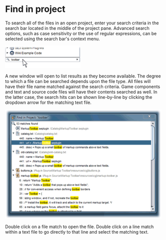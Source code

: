 # Find in project

To search all of the files in an open project, enter your search criteria in the search bar located in the middle of the project pane. Advanced search options, such as case sensitivity or the use of regular expressions, can be selected using the search bar's context menu.

![find in project field](images/project-find.png)

A new window will open to list results as they become available. The degree to which a file can be searched depends upon the file type. All files will have their file name matched against the search criteria. Game components and text and source code files will have their contents searched as well. In the latter case, the search hits can be shown line-by-line by clicking the dropdown arrow for the matching text file.

![find in project field](images/project-find-results.png)

Double click on a file match to open the file. Double click on a line match within a text file to go directly to that line and select the matching text.